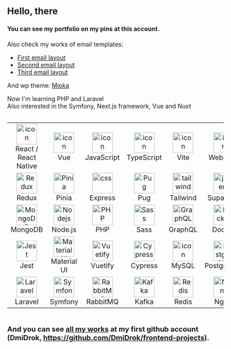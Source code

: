## Hello, there

#### You can see my portfolio on my pins at this account.

Also check my works of email templates:
- [First email layout](https://github.com/Lokusok/email-template-1)
- [Second email layout](https://github.com/Lokusok/email-template-2)
- [Third email layout](https://github.com/Lokusok/email-template-3)

And wp theme: [Mioka](https://github.com/Lokusok/mioka-wp-theme)

Now I'm learning PHP and Laravel
<br>
Also interested in the Symfony, Next.js framework, Vue and Nuxt

<div style="display: flex; align-items: flex-start">
<table>
  <tr>
    <td align="center" width="126">
        <img src="https://techstack-generator.vercel.app/react-icon.svg" alt="icon" width="48" height="48" />
      <br>React / React Native
    </td>
    <td align="center" width="126">
        <img src="https://skillicons.dev/icons?i=vue" alt="icon" width="48" height="48" />
      <br>Vue
    </td>
    <td align="center" width="96">
        <img src="https://skillicons.dev/icons?i=js" alt="icon" width="48" height="48" />
      <br>JavaScript
    </td>
    <td align="center" width="96">
        <img src="https://skillicons.dev/icons?i=ts" alt="icon" width="48" height="48" />
      <br>TypeScript
    </td>
    <td align="center" width="96">
        <img src="https://skillicons.dev/icons?i=vite" alt="icon" width="48" height="48" />
      <br>Vite
    </td>
    <td align="center" width="96">
        <img src="https://techstack-generator.vercel.app/webpack-icon.svg" alt="icon" width="48" height="48" />
      <br>Webpack
    </td>
    <td align="center" width="96">
        <img src="https://skillicons.dev/icons?i=nextjs" alt="icon" width="48" height="48" />
      <br>Next.js
    </td>
    <td align="center" width="96">
        <img src="https://skillicons.dev/icons?i=nuxt" alt="icon" width="48" height="48" />
      <br>Nuxt
    </td>
  </tr>
  <tr>
    <td align="center"  width="96">
        <img src="https://skillicons.dev/icons?i=redux" width="48" height="48" alt="Redux" />
      <br>Redux
    </td>
    <td align="center"  width="96">
        <img src="https://skillicons.dev/icons?i=pinia" width="48" height="48" alt="Pinia" />
      <br>Pinia
    </td>
    <td align="center" width="96">
        <img src="https://skillicons.dev/icons?i=express" width="48" height="48" alt="css" />
      <br>Express
    </td>
    <td align="center" width="96">
        <img src="https://skillicons.dev/icons?i=pug" width="48" height="48" alt="Pug" />
      <br>Pug
    </td>
    <td align="center" width="96">
        <img src="https://skillicons.dev/icons?i=tailwind" width="48" height="48" alt="tailwind" />
      <br>Tailwind
    </td>
    <td align="center" width="96">
        <img src="https://skillicons.dev/icons?i=supabase" width="48" height="48" alt="jQuery" />
      <br>Supabase
    </td>
    <td align="center" width="96">
        <img src="https://skillicons.dev/icons?i=gulp" width="48" height="48" alt="gulp" />
      <br>Gulp
    </td>
    <td align="center" width="96">
        <img src="https://skillicons.dev/icons?i=alpinejs" width="48" height="48" alt="alpine" />
      <br>Alpine.js
    </td>
  </tr>
 <tr>
      <td align="center" width="96">
        <img src="https://skillicons.dev/icons?i=mongodb" width="48" height="48" alt="MongoDB" />
      <br>MongoDB
    </td>
        <td align="center" width="96">
        <img src="https://skillicons.dev/icons?i=nodejs" width="48" height="48" alt="Nodejs" />
      <br>Node.js
      </td>
      </td>
    <td align="center" width="96">
        <img src="https://skillicons.dev/icons?i=php" width="48" height="48" alt="PHP" />
      <br>PHP
    </td>
              <td align="center" width="96">
        <img src="https://skillicons.dev/icons?i=sass" width="48" height="48" alt="Sass" />
      <br>Sass
    </td>
              <td align="center" width="96">
        <img src="https://skillicons.dev/icons?i=graphql" width="48" height="48" alt="GraphQL" />
      <br>GraphQL
    </td>
              <td align="center" width="96">
        <img src="https://skillicons.dev/icons?i=docker" width="48" height="48" alt="Docker" />
      <br>Docker
    </td>
            <td align="center" width="96">
        <img src="https://skillicons.dev/icons?i=electron" width="48" height="48" alt="Electron" />
      <br>Electron
    </td>
  <td align="center" width="96">
        <img src="https://skillicons.dev/icons?i=bootstrap" width="48" height="48" alt="bootstrap" />
      <br>Bootstrap
    </td>
     </tr>
   <tr>
              <td align="center" width="96">
        <img src="https://skillicons.dev/icons?i=jest" width="48" height="48" alt="Jest" />
      <br>Jest
    </td>
                <td align="center" width="96">
        <img src="https://skillicons.dev/icons?i=materialui" width="48" height="48" alt="MaterialUI" />
      <br>Material UI
    </td>
                  <td align="center" width="96">
        <img src="https://skillicons.dev/icons?i=vuetify" width="48" height="48" alt="Vuetify" />
      <br>Vuetify
    </td>
                 <td align="center" width="96">
        <img src="https://skillicons.dev/icons?i=cypress" width="48" height="48" alt="Cypress" />
      <br>Cypress
    </td>
     <td align="center" width="96">
        <img src="https://techstack-generator.vercel.app/mysql-icon.svg" alt="icon" width="48" height="48" />
      <br>MySQL
    </td>
     <td align="center" width="96">
        <img src="https://skillicons.dev/icons?i=postgres" width="48" height="48" alt="PostgreSQL" />
      <br>PostgreSQL
    </td>
     <td align="center" width="96">
        <img src="https://skillicons.dev/icons?i=wordpress" width="48" height="48" alt="WordPress" />
      <br>WordPress
    </td>
     <td align="center" width="96">
        <img src="https://skillicons.dev/icons?i=jquery" width="48" height="48" alt="jquery" />
      <br>jQuery
    </td>
     </tr>
  <tr>
    <td align="center" width="96">
        <img src="https://skillicons.dev/icons?i=laravel" width="48" height="48" alt="Laravel" />
      <br>Laravel
    </td>
    <td align="center" width="96">
        <img src="https://skillicons.dev/icons?i=symfony" width="48" height="48" alt="Symfony" />
      <br>Symfony
    </td>
    <td align="center" width="96">
        <img src="https://skillicons.dev/icons?i=rabbitmq" width="48" height="48" alt="RabbitMQ" />
      <br>RabbitMQ
    </td>
    <td align="center" width="96">
        <img src="https://skillicons.dev/icons?i=kafka" width="48" height="48" alt="Kafka" />
      <br>Kafka
    </td>
     <td align="center" width="96">
        <img src="https://skillicons.dev/icons?i=redis" width="48" height="48" alt="Redis" />
      <br>Redis
    </td>
    <td align="center" width="96">
        <img src="https://skillicons.dev/icons?i=nginx" width="48" height="48" alt="Nginx" />
      <br>Nginx
    </td>
    <td align="center" width="96">
        <img src="https://skillicons.dev/icons?i=postman" width="48" height="48" alt="Postman" />
      <br>Postman
    </td>
    <td align="center" width="96">
        <img src="https://skillicons.dev/icons?i=ubuntu" width="48" height="48" alt="Ubuntu" />
      <br>Ubuntu
    </td>
 </tr>
</table>
</div>

### And you can see [all my works](https://github.com/DmiDrok/frontend-projects) at my first github account (DmiDrok, https://github.com/DmiDrok/frontend-projects).
